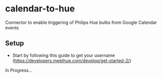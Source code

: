 # calendar-to-hue
Connector to enable triggering of Philips Hue bulbs from Google Calendar events

## Setup
- Start by following this guide to get your username (https://developers.meethue.com/develop/get-started-2/)

In Progress...